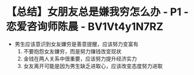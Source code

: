 # 【总结】女朋友总是嫌我穷怎么办 - P1 - 恋爱咨询师陈晨 - BV1Vt4y1N7RZ

-   男生应该意识到女友嫌穷是善意提醒，应该努力变富有
    1.  不要抱怨女友嫌穷，而是努力赚钱改变现状
    2.  金钱在两人关系中很重要，应该努力提升经济实力
    3.  女友离开可能是因为男生缺乏进取心，应该改变态度努力进取